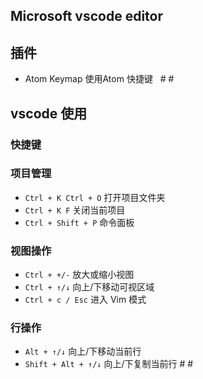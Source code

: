 ## Microsoft vscode editor
## 插件
- Atom Keymap 使用Atom 快捷键
 
# #
## vscode 使用
### 快捷键

### 项目管理
- `Ctrl + K Ctrl + O` 打开项目文件夹
- `Ctrl + K F` 关闭当前项目
- `Ctrl + Shift + P` 命令面板
### 视图操作
- `Ctrl + +/-` 放大或缩小视图
- `Ctrl + ↑/↓` 向上/下移动可视区域
- `Ctrl + c / Esc` 进入 Vim 模式
### 行操作
- `Alt + ↑/↓` 向上/下移动当前行
- `Shift + Alt + ↑/↓` 向上/下复制当前行
# #
